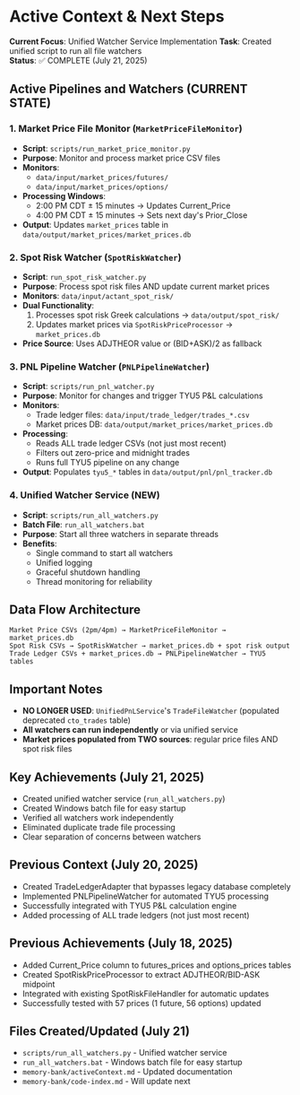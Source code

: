 # Active Context & Next Steps

**Current Focus**: Unified Watcher Service Implementation
**Task**: Created unified script to run all file watchers  
**Status**: ✅ COMPLETE (July 21, 2025)

## Active Pipelines and Watchers (CURRENT STATE)

### 1. Market Price File Monitor (`MarketPriceFileMonitor`)
- **Script**: `scripts/run_market_price_monitor.py`
- **Purpose**: Monitor and process market price CSV files
- **Monitors**: 
  - `data/input/market_prices/futures/`
  - `data/input/market_prices/options/`
- **Processing Windows**:
  - 2:00 PM CDT ± 15 minutes → Updates Current_Price
  - 4:00 PM CDT ± 15 minutes → Sets next day's Prior_Close
- **Output**: Updates `market_prices` table in `data/output/market_prices/market_prices.db`

### 2. Spot Risk Watcher (`SpotRiskWatcher`)
- **Script**: `run_spot_risk_watcher.py`
- **Purpose**: Process spot risk files AND update current market prices
- **Monitors**: `data/input/actant_spot_risk/`
- **Dual Functionality**:
  1. Processes spot risk Greek calculations → `data/output/spot_risk/`
  2. Updates market prices via `SpotRiskPriceProcessor` → `market_prices.db`
- **Price Source**: Uses ADJTHEOR value or (BID+ASK)/2 as fallback

### 3. PNL Pipeline Watcher (`PNLPipelineWatcher`)
- **Script**: `scripts/run_pnl_watcher.py`
- **Purpose**: Monitor for changes and trigger TYU5 P&L calculations
- **Monitors**:
  - Trade ledger files: `data/input/trade_ledger/trades_*.csv`
  - Market prices DB: `data/output/market_prices/market_prices.db`
- **Processing**: 
  - Reads ALL trade ledger CSVs (not just most recent)
  - Filters out zero-price and midnight trades
  - Runs full TYU5 pipeline on any change
- **Output**: Populates `tyu5_*` tables in `data/output/pnl/pnl_tracker.db`

### 4. Unified Watcher Service (NEW)
- **Script**: `scripts/run_all_watchers.py`
- **Batch File**: `run_all_watchers.bat`
- **Purpose**: Start all three watchers in separate threads
- **Benefits**:
  - Single command to start all watchers
  - Unified logging
  - Graceful shutdown handling
  - Thread monitoring for reliability

## Data Flow Architecture
```
Market Price CSVs (2pm/4pm) → MarketPriceFileMonitor → market_prices.db
Spot Risk CSVs → SpotRiskWatcher → market_prices.db + spot risk output
Trade Ledger CSVs + market_prices.db → PNLPipelineWatcher → TYU5 tables
```

## Important Notes
- **NO LONGER USED**: `UnifiedPnLService`'s `TradeFileWatcher` (populated deprecated `cto_trades` table)
- **All watchers can run independently** or via unified service
- **Market prices populated from TWO sources**: regular price files AND spot risk files

## Key Achievements (July 21, 2025)
- Created unified watcher service (`run_all_watchers.py`)
- Created Windows batch file for easy startup
- Verified all watchers work independently
- Eliminated duplicate trade file processing
- Clear separation of concerns between watchers

## Previous Context (July 20, 2025)
- Created TradeLedgerAdapter that bypasses legacy database completely
- Implemented PNLPipelineWatcher for automated TYU5 processing
- Successfully integrated with TYU5 P&L calculation engine
- Added processing of ALL trade ledgers (not just most recent)

## Previous Achievements (July 18, 2025)
- Added Current_Price column to futures_prices and options_prices tables  
- Created SpotRiskPriceProcessor to extract ADJTHEOR/BID-ASK midpoint
- Integrated with existing SpotRiskFileHandler for automatic updates
- Successfully tested with 57 prices (1 future, 56 options) updated

## Files Created/Updated (July 21)
- `scripts/run_all_watchers.py` - Unified watcher service
- `run_all_watchers.bat` - Windows batch file for easy startup
- `memory-bank/activeContext.md` - Updated documentation
- `memory-bank/code-index.md` - Will update next 